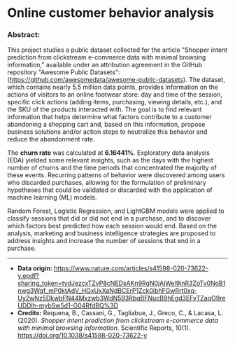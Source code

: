 # Online customer behavior analysis

### Abstract:
This project studies a public dataset collected for the article "Shopper intent prediction from clickstream e-commerce data with minimal browsing information," available under an attribution agreement in the GitHub repository "Awesome Public Datasets": (https://github.com/awesomedata/awesome-public-datasets). The dataset, which contains nearly 5.5 million data points, provides information on the actions of visitors to an online footwear store: day and time of the session, specific click actions (adding items, purchasing, viewing details, etc.), and the SKU of the products interacted with. The goal is to find relevant information that helps determine what factors contribute to a customer abandoning a shopping cart and, based on this information, propose business solutions and/or action steps to neutralize this behavior and reduce the abandonment rate.

The **churn rate** was calculated at **6.16441%**. Exploratory data analysis (EDA) yielded some relevant insights, such as the days with the highest number of churns and the time periods that concentrated the majority of these events. Recurring patterns of behavior were discovered among users who discarded purchases, allowing for the formulation of preliminary hypotheses that could be validated or discarded with the application of machine learning (ML) models.

Random Forest, Logistic Regression, and LightGBM models were applied to classify sessions that did or did not end in a purchase, and to discover which factors best predicted how each session would end. Based on the analysis, marketing and business intelligence strategies are proposed to address insights and increase the number of sessions that end in a purchase.

---------------------------------------------------

* **Data origin:** https://www.nature.com/articles/s41598-020-73622-y.epdf?sharing_token=tydJezcxTZvP8cNEDsAKn9RgN0jAjWel9jnR3ZoTv0NoB1nwg3Wgf_mP0ktAdV_HGxUxXaNdBCErP1Zck0ibhFGwRrt0xq-Uy2wNz5DkwbFN44Mxzwb3WdN593RbqBFNucB9hEgd3EFvTZaqO9reUDDlh-mybSw5d1-G04RfdBQ%3D
* **Credits:** 
Requena, B., Cassani, G., Tagliabue, J., Greco, C., & Lacasa, L. (2020). _Shopper intent prediction from clickstream e-commerce data with minimal browsing information_. Scientific Reports, 10(1). https://doi.org/10.1038/s41598-020-73622-y
